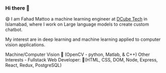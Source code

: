### Hi there 👋
😄 I am Fahad Mattoo a machine learning engineer at <a href="https://www.linkedin.com/company/dcube-labs/about/">DCube Tech</a> in Islamabad, where I work on Large language models to create custom chatbot.

My interest are in deep learning and machine learning applied to computer vision applications.
    
Machine/Computer Vision 🔭 (OpenCV - python, Matlab, & C++)
Other Interests - Fullstack Web Developer: 🔭(HTML, CSS, DOM, Node, Express, React, Redux, PostgreSQL)

<!--
**mattoofahad/mattoofahad** is a ✨ _special_ ✨ repository because its `README.md` (this file) appears on your GitHub profile.

Here are some ideas to get you started:

- 🔭 I’m currently working on ...
- 🌱 I’m currently learning ...
- 👯 I’m looking to collaborate on ...
- 🤔 I’m looking for help with ...
- 💬 Ask me about ...
- 📫 How to reach me: ...
- 😄 Pronouns: ...
- ⚡ Fun fact: ...
-->
